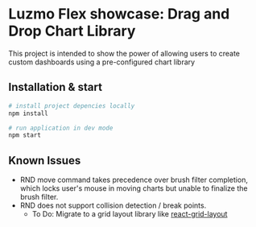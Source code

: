 # Luzmo Flex showcase: Drag and Drop Chart Library

This project is intended to show the power of allowing users to create custom dashboards using a pre-configured chart library

## Installation & start

```bash
# install project depencies locally
npm install

# run application in dev mode
npm start
```

## Known Issues
* RND move command takes precedence over brush filter completion, which locks user's mouse in moving charts but unable to finalize the brush filter.
* RND does not support collision detection / break points.
    * To Do: Migrate to a grid layout library like [react-grid-layout](https://github.com/react-grid-layout/react-grid-layout/tree/master)
